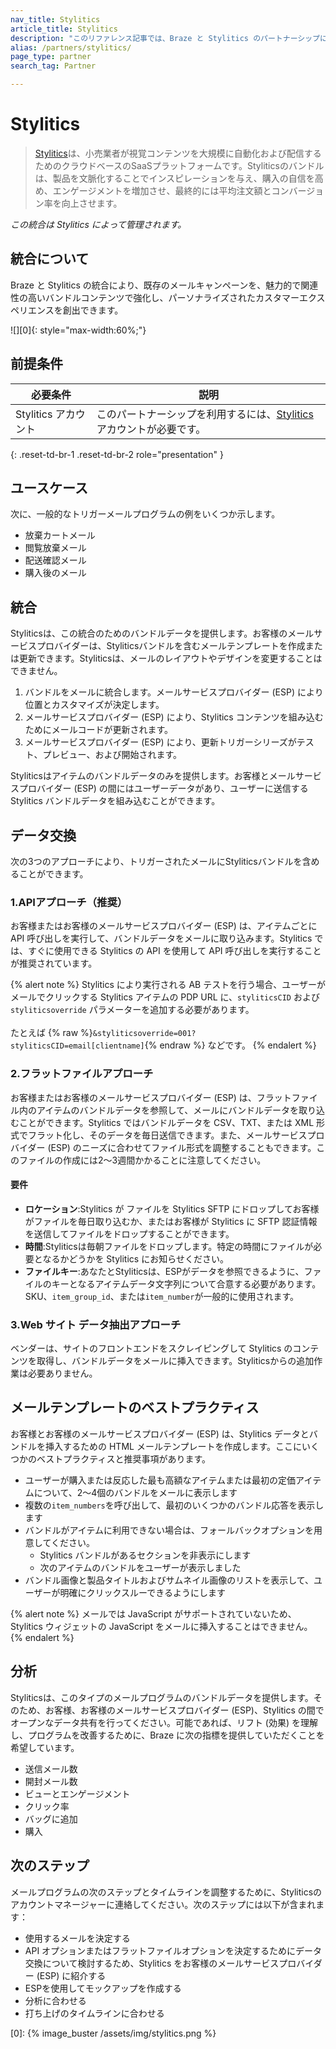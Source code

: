 ```yaml
---
nav_title: Stylitics
article_title: Stylitics
description: "このリファレンス記事では、Braze と Stylitics のパートナーシップについて説明します。Stylitics はクラウドベースの SaaS プラットフォームで、既存のメールキャンペーンを、魅力的で関連性の高いバンドルコンテンツで強化し、パーソナライズされたカスタマーエクスペリエンスを創出できます。"
alias: /partners/stylitics/
page_type: partner
search_tag: Partner

---
```


# Stylitics

> [Stylitics](https://stylitics.com/)は、小売業者が視覚コンテンツを大規模に自動化および配信するためのクラウドベースのSaaSプラットフォームです。Styliticsのバンドルは、製品を文脈化することでインスピレーションを与え、購入の自信を高め、エンゲージメントを増加させ、最終的には平均注文額とコンバージョン率を向上させます。

_この統合は Stylitics によって管理されます。_

## 統合について

Braze と Stylitics の統合により、既存のメールキャンペーンを、魅力的で関連性の高いバンドルコンテンツで強化し、パーソナライズされたカスタマーエクスペリエンスを創出できます。

![][0]{: style="max-width:60%;"}

## 前提条件

| 必要条件 | 説明 |
| ----------- | ----------- |
| Stylitics アカウント | このパートナーシップを利用するには、[Stylitics](https://stylitics.com/)アカウントが必要です。 |
{: .reset-td-br-1 .reset-td-br-2 role="presentation" }

## ユースケース

次に、一般的なトリガーメールプログラムの例をいくつか示します。
- 放棄カートメール 
- 閲覧放棄メール 
- 配送確認メール
- 購入後のメール 

## 統合

Styliticsは、この統合のためのバンドルデータを提供します。お客様のメールサービスプロバイダーは、Styliticsバンドルを含むメールテンプレートを作成または更新できます。Styliticsは、メールのレイアウトやデザインを変更することはできません。 

1. バンドルをメールに統合します。メールサービスプロバイダー (ESP) により位置とカスタマイズが決定します。
2. メールサービスプロバイダー (ESP) により、Stylitics コンテンツを組み込むためにメールコードが更新されます。
3. メールサービスプロバイダー (ESP) により、更新トリガーシリーズがテスト、プレビュー、および開始されます。 

Styliticsはアイテムのバンドルデータのみを提供します。お客様とメールサービスプロバイダー (ESP) の間にはユーザーデータがあり、ユーザーに送信する Stylitics バンドルデータを組み込むことができます。

## データ交換

次の3つのアプローチにより、トリガーされたメールにStyliticsバンドルを含めることができます。

### 1\.APIアプローチ（推奨）

お客様またはお客様のメールサービスプロバイダー (ESP) は、アイテムごとに API 呼び出しを実行して、バンドルデータをメールに取り込みます。Stylitics では、すぐに使用できる Stylitics の API を使用して API 呼び出しを実行することが推奨されています。

{% alert note %}
Stylitics により実行される AB テストを行う場合、ユーザーがメールでクリックする Stylitics アイテムの PDP URL に、`styliticsCID` および `styliticsoverride` パラメーターを追加する必要があります。
<br><br>
たとえば {% raw %}`&styliticsoverride=001?styliticsCID=email[clientname]`{% endraw %} などです。
{% endalert %}

### 2\.フラットファイルアプローチ
お客様またはお客様のメールサービスプロバイダー (ESP) は、フラットファイル内のアイテムのバンドルデータを参照して、メールにバンドルデータを取り込むことができます。Stylitics ではバンドルデータを CSV、TXT、または XML 形式でフラット化し、そのデータを毎日送信できます。また、メールサービスプロバイダー (ESP) のニーズに合わせてファイル形式を調整することもできます。このファイルの作成には2～3週間かかることに注意してください。

#### 要件
- **ロケーション**:Stylitics が ファイルを Stylitics SFTP にドロップしてお客様がファイルを毎日取り込むか、またはお客様が Stylitics に SFTP 認証情報を送信してファイルをドロップすることができます。 
- **時間**:Styliticsは毎朝ファイルをドロップします。特定の時間にファイルが必要となるかどうかを Stylitics にお知らせください。 
- **ファイルキー**:あなたとStyliticsは、ESPがデータを参照できるように、ファイルのキーとなるアイテムデータ文字列について合意する必要があります。SKU、`item_group_id`、または`item_number`が一般的に使用されます。 

### 3\.Web サイト データ抽出アプローチ
ベンダーは、サイトのフロントエンドをスクレイピングして Stylitics のコンテンツを取得し、バンドルデータをメールに挿入できます。Styliticsからの追加作業は必要ありません。 

## メールテンプレートのベストプラクティス 

お客様とお客様のメールサービスプロバイダー (ESP) は、Stylitics データとバンドルを挿入するための HTML メールテンプレートを作成します。ここにいくつかのベストプラクティスと推奨事項があります。 
- ユーザーが購入または反応した最も高額なアイテムまたは最初の定価アイテムについて、2～4個のバンドルをメールに表示します 
- 複数の`item_numbers`を呼び出して、最初のいくつかのバンドル応答を表示します 
- バンドルがアイテムに利用できない場合は、フォールバックオプションを用意してください。 
	- Stylitics バンドルがあるセクションを非表示にします 
	- 次のアイテムのバンドルをユーザーが表示しました 
- バンドル画像と製品タイトルおよびサムネイル画像のリストを表示して、ユーザーが明確にクリックスルーできるようにします

{% alert note %}
メールでは JavaScript がサポートされていないため、Stylitics ウィジェットの JavaScript をメールに挿入することはできません。
{% endalert %}

## 分析

Styliticsは、このタイプのメールプログラムのバンドルデータを提供します。そのため、お客様、お客様のメールサービスプロバイダー (ESP)、Stylitics の間でオープンなデータ共有を行ってください。可能であれば、リフト (効果) を理解し、プログラムを改善するために、Braze に次の指標を提供していただくことを希望しています。
- 送信メール数 
- 開封メール数 
- ビューとエンゲージメント 
- クリック率 
- バッグに追加 
- 購入

## 次のステップ 

メールプログラムの次のステップとタイムラインを調整するために、Styliticsのアカウントマネージャーに連絡してください。次のステップには以下が含まれます： 
- 使用するメールを決定する
- API オプションまたはフラットファイルオプションを決定するためにデータ交換について検討するため、Stylitics をお客様のメールサービスプロバイダー (ESP) に紹介する 
- ESPを使用してモックアップを作成する 
- 分析に合わせる 
- 打ち上げのタイムラインに合わせる 


[0]: {% image_buster /assets/img/stylitics.png %}